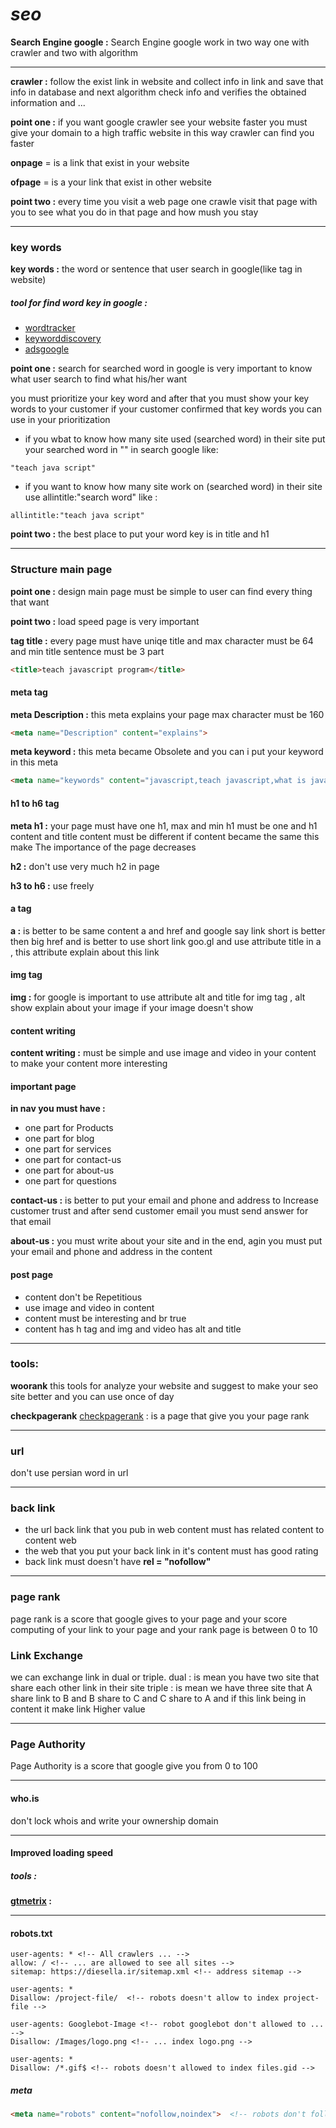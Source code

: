 # *seo*

**Search Engine google :**
Search Engine google work in two way one with crawler and two with algorithm

---

**crawler :**
follow the exist link in website and collect info in link and save that info in database and next algorithm check info and verifies the obtained information and ...

**point one :** if you want google crawler see your website faster you must give your domain to a high traffic website in this way crawler can find you faster 

**onpage** = is a link that exist in your website

**ofpage** = is a your link that exist in other website  

**point two :** every time you visit a web page one crawle visit that page with you to see what you do in that page and how mush you stay

***

### key words

**key words :** the word or sentence that user search in google(like tag in website)

##### tool for find word key in google :
+ [wordtracker](https://www.wordtracker.com/)
+ [keyworddiscovery](https://www.keyworddiscovery.com/)
+ [adsgoogle](https://ads.google.com/)

**point one :** search for searched word in google is very important to know what user search to find what his/her want

you must prioritize your key word and after that you must show your key words to your customer if your customer confirmed that key words you can use in your prioritization 

+ if you wbat to know how many site used (searched word) in their site put your searched word in "" in search google like:

```
"teach java script"
```

+ if you want to know how many site work on (searched word) in their site use allintitle:"search word" like :
```
allintitle:"teach java script"
```

**point two :** the best place to put your word key is in title and h1

***

### Structure main page

**point one :** design main page must be simple to user can find every thing that want

**point two :** load speed page is very important

**tag title :** every page must have uniqe title and max character must be 64 and min title sentence must be 3 part
```html
<title>teach javascript program</title>
```

#### meta tag

**meta Description :** this meta explains your page max character must be 160 
```html
<meta name="Description" content="explains">
```

**meta keyword :** this meta became Obsolete and you can i put your keyword in this meta 
```html
<meta name="keywords" content="javascript,teach javascript,what is javascript">
```

#### h1 to h6 tag
**meta h1 :** your page must have one h1, max and min h1 must be one and h1 content and title content must be different if content became the same this make The importance of the page decreases

**h2 :** don't use very much h2 in page

**h3 to h6 :** use freely

#### a tag
**a :** is better to be same content a and href and google say link short is better then big href and is better to use short link goo.gl and use attribute title in a , this attribute explain about this link

#### img tag
**img :** for google is important to use attribute alt and title for img tag , alt show explain about your image if your image doesn't show

#### content writing
**content writing :** must be simple and use image and video in your content to make your content more interesting

#### important page

**in nav you must have :**
* one part for Products
* one part for blog
* one part for services
* one part for contact-us
* one part for about-us
* one part for questions

**contact-us :** is better to put your email and phone and address to Increase customer trust and after send customer email you must send answer for that email

**about-us :** you must write about your site and in the end, agin you must put your email and phone and address in the content

#### post page
* content don't be Repetitious
* use image and video in content
* content must be interesting and br true
* content has h tag and img and video has alt and title

---

### tools:

**woorank**
this tools for analyze your website and suggest to make your seo site better and you can use once of day

**checkpagerank**
[checkpagerank](https://checkpagerank.net) : is a page that give you your page rank

---

### url
don't use persian word in url

---
### back link

* the url back link that you pub in web content must has related content to content web
* the web that you put your back link in it's content must has good rating
* back link must doesn't have **rel = "nofollow"**

---
### page rank
page rank is a score that google gives to your page and your score computing of your link to your page and your rank page is between 0 to 10

### Link Exchange
we can exchange link in dual or triple.
dual : is mean you have two site that share each other link in their site
triple : is mean we have three site that A share link to B and B share to C and C share to A
and if this link being in content it make link Higher value

---
### Page Authority
Page Authority is a score that google give you from 0 to 100

---
#### who.is
don't lock whois and write your ownership domain

---

#### Improved loading speed

##### tools : 
**[gtmetrix](https://gtmetrix.com/) :**   

---

#### robots.txt

```
user-agents: * <!-- All crawlers ... -->
allow: / <!-- ... are allowed to see all sites -->
sitemap: https://diesella.ir/sitemap.xml <!-- address sitemap -->

user-agents: *
Disallow: /project-file/  <!-- robots doesn't allow to index project-file -->

user-agents: Googlebot-Image <!-- robot googlebot don't allowed to ... -->
Disallow: /Images/logo.png <!-- ... index logo.png -->

user-agents: *
Disallow: /*.gif$ <!-- robots doesn't allowed to index files.gid -->
```

##### meta
``` html
<meta name="robots" content="nofollow,noindex">  <!-- robots don't follow and don't index this page -->
```